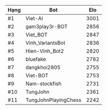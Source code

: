 Hạng|Bot|Elo
---|---|---
#1|Viet-AI|3001
#2|gam3play3r-BOT|2856
#3|Viet_BOT|2847
#4|Vinh_VariantsBot|2836
#5|Hien-Vinh_Bot2|2820
#6|bluefake|2782
#7|dangkhoi2805|2755
#8|Viet-BOT|2753
#9|Nam-stockfish|2731
#10|TungJohn|2361
#11|TungJohnPlayingChess|2242
